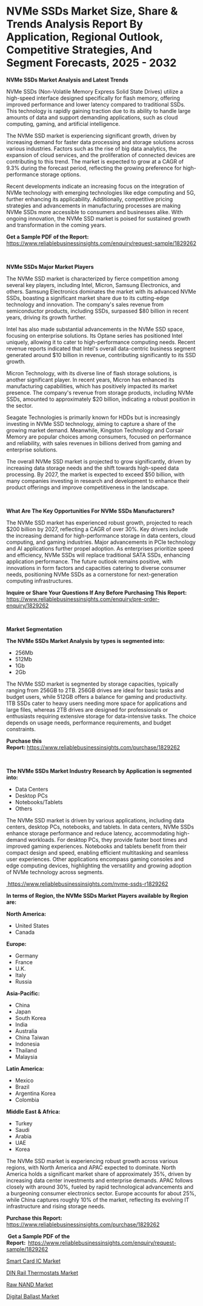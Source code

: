 <p><h1>NVMe SSDs Market Size, Share & Trends Analysis Report By Application, Regional Outlook, Competitive Strategies, And Segment Forecasts, 2025 - 2032</h1></p><p><strong>NVMe SSDs Market Analysis and Latest Trends</strong></p>
<p><p>NVMe SSDs (Non-Volatile Memory Express Solid State Drives) utilize a high-speed interface designed specifically for flash memory, offering improved performance and lower latency compared to traditional SSDs. This technology is rapidly gaining traction due to its ability to handle large amounts of data and support demanding applications, such as cloud computing, gaming, and artificial intelligence.</p><p>The NVMe SSD market is experiencing significant growth, driven by increasing demand for faster data processing and storage solutions across various industries. Factors such as the rise of big data analytics, the expansion of cloud services, and the proliferation of connected devices are contributing to this trend. The market is expected to grow at a CAGR of 9.3% during the forecast period, reflecting the growing preference for high-performance storage options.</p><p>Recent developments indicate an increasing focus on the integration of NVMe technology with emerging technologies like edge computing and 5G, further enhancing its applicability. Additionally, competitive pricing strategies and advancements in manufacturing processes are making NVMe SSDs more accessible to consumers and businesses alike. With ongoing innovation, the NVMe SSD market is poised for sustained growth and transformation in the coming years.</p></p>
<p><strong>Get a Sample PDF of the Report:&nbsp;</strong> <a href="https://www.reliablebusinessinsights.com/enquiry/request-sample/1829262?utm_campaign=39&utm_medium=2&utm_source=Github&utm_content=ia&utm_term=12022025&utm_id=nvme-ssds">https://www.reliablebusinessinsights.com/enquiry/request-sample/1829262</a></p>
<p>&nbsp;</p>
<p><strong>NVMe SSDs Major Market Players</strong></p>
<p><p>The NVMe SSD market is characterized by fierce competition among several key players, including Intel, Micron, Samsung Electronics, and others. Samsung Electronics dominates the market with its advanced NVMe SSDs, boasting a significant market share due to its cutting-edge technology and innovation. The company's sales revenue from semiconductor products, including SSDs, surpassed $80 billion in recent years, driving its growth further.</p><p>Intel has also made substantial advancements in the NVMe SSD space, focusing on enterprise solutions. Its Optane series has positioned Intel uniquely, allowing it to cater to high-performance computing needs. Recent revenue reports indicated that Intel's overall data-centric business segment generated around $10 billion in revenue, contributing significantly to its SSD growth.</p><p>Micron Technology, with its diverse line of flash storage solutions, is another significant player. In recent years, Micron has enhanced its manufacturing capabilities, which has positively impacted its market presence. The company's revenue from storage products, including NVMe SSDs, amounted to approximately $20 billion, indicating a robust position in the sector.</p><p>Seagate Technologies is primarily known for HDDs but is increasingly investing in NVMe SSD technology, aiming to capture a share of the growing market demand. Meanwhile, Kingston Technology and Corsair Memory are popular choices among consumers, focused on performance and reliability, with sales revenues in billions derived from gaming and enterprise solutions.</p><p>The overall NVMe SSD market is projected to grow significantly, driven by increasing data storage needs and the shift towards high-speed data processing. By 2027, the market is expected to exceed $50 billion, with many companies investing in research and development to enhance their product offerings and improve competitiveness in the landscape.</p></p>
<p>&nbsp;</p>
<p><strong>What Are The Key Opportunities For NVMe SSDs Manufacturers?</strong></p>
<p><p>The NVMe SSD market has experienced robust growth, projected to reach $200 billion by 2027, reflecting a CAGR of over 30%. Key drivers include the increasing demand for high-performance storage in data centers, cloud computing, and gaming industries. Major advancements in PCIe technology and AI applications further propel adoption. As enterprises prioritize speed and efficiency, NVMe SSDs will replace traditional SATA SSDs, enhancing application performance. The future outlook remains positive, with innovations in form factors and capacities catering to diverse consumer needs, positioning NVMe SSDs as a cornerstone for next-generation computing infrastructures.</p></p>
<p><strong>Inquire or Share Your Questions If Any Before Purchasing This Report:</strong> <a href="https://www.reliablebusinessinsights.com/enquiry/pre-order-enquiry/1829262?utm_campaign=39&utm_medium=2&utm_source=Github&utm_content=ia&utm_term=12022025&utm_id=nvme-ssds">https://www.reliablebusinessinsights.com/enquiry/pre-order-enquiry/1829262</a></p>
<p>&nbsp;</p>
<p><strong>Market Segmentation</strong></p>
<p><strong>The NVMe SSDs Market Analysis by types is segmented into:</strong></p>
<p><ul><li>256Mb</li><li>512Mb</li><li>1Gb</li><li>2Gb</li></ul></p>
<p><p>The NVMe SSD market is segmented by storage capacities, typically ranging from 256GB to 2TB. 256GB drives are ideal for basic tasks and budget users, while 512GB offers a balance for gaming and productivity. 1TB SSDs cater to heavy users needing more space for applications and large files, whereas 2TB drives are designed for professionals or enthusiasts requiring extensive storage for data-intensive tasks. The choice depends on usage needs, performance requirements, and budget constraints.</p></p>
<p><strong>Purchase this Report:&nbsp;</strong><a href="https://www.reliablebusinessinsights.com/purchase/1829262?utm_campaign=39&utm_medium=2&utm_source=Github&utm_content=ia&utm_term=12022025&utm_id=nvme-ssds">https://www.reliablebusinessinsights.com/purchase/1829262</a></p>
<p>&nbsp;</p>
<p><strong>The NVMe SSDs Market Industry Research by Application is segmented into:</strong></p>
<p><ul><li>Data Centers</li><li>Desktop PCs</li><li>Notebooks/Tablets</li><li>Others</li></ul></p>
<p><p>The NVMe SSD market is driven by various applications, including data centers, desktop PCs, notebooks, and tablets. In data centers, NVMe SSDs enhance storage performance and reduce latency, accommodating high-demand workloads. For desktop PCs, they provide faster boot times and improved gaming experiences. Notebooks and tablets benefit from their compact design and speed, enabling efficient multitasking and seamless user experiences. Other applications encompass gaming consoles and edge computing devices, highlighting the versatility and growing adoption of NVMe technology across segments.</p></p>
<p><a href="https://www.reliablebusinessinsights.com/nvme-ssds-r1829262?utm_campaign=39&utm_medium=2&utm_source=Github&utm_content=ia&utm_term=12022025&utm_id=nvme-ssds">&nbsp;https://www.reliablebusinessinsights.com/nvme-ssds-r1829262</a></p>
<p><strong>In terms of Region, the NVMe SSDs Market Players available by Region are:</strong></p>
<p>
    <p> <strong> North America: </strong>
        <ul>
            <li>United States</li>
            <li>Canada</li>
        </ul>
        </p> 
    <p> <strong> Europe: </strong>
        <ul>
            <li>Germany</li>
            <li>France</li>
            <li>U.K.</li>
            <li>Italy</li>
            <li>Russia</li>
        </ul>
        </p> 
    <p> <strong> Asia-Pacific: </strong>
        <ul>
            <li>China</li>
            <li>Japan</li>
            <li>South Korea</li>
            <li>India</li>
            <li>Australia</li>
            <li>China Taiwan</li>
            <li>Indonesia</li>
            <li>Thailand</li>
            <li>Malaysia</li>
        </ul>
        </p> 
    <p> <strong> Latin America: </strong>
        <ul>
            <li>Mexico</li>
            <li>Brazil</li>
            <li>Argentina Korea</li>
            <li>Colombia</li>
        </ul>
        </p> 
    <p> <strong> Middle East & Africa: </strong>
        <ul>
            <li>Turkey</li>
            <li>Saudi</li>
            <li>Arabia</li>
            <li>UAE</li>
            <li>Korea</li>
        </ul>
    </p>
    </p>
<p><p>The NVMe SSD market is experiencing robust growth across various regions, with North America and APAC expected to dominate. North America holds a significant market share of approximately 35%, driven by increasing data center investments and enterprise demands. APAC follows closely with around 30%, fueled by rapid technological advancements and a burgeoning consumer electronics sector. Europe accounts for about 25%, while China captures roughly 10% of the market, reflecting its evolving IT infrastructure and rising storage needs.</p></p>
<p><strong>Purchase this Report: </strong><a href="https://www.reliablebusinessinsights.com/purchase/1829262?utm_campaign=39&utm_medium=2&utm_source=Github&utm_content=ia&utm_term=12022025&utm_id=nvme-ssds">https://www.reliablebusinessinsights.com/purchase/1829262</a></p>
<p>&nbsp;<strong>Get a Sample PDF of the Report:&nbsp;&nbsp;</strong><a href="https://www.reliablebusinessinsights.com/enquiry/request-sample/1829262?utm_campaign=39&utm_medium=2&utm_source=Github&utm_content=ia&utm_term=12022025&utm_id=nvme-ssds">https://www.reliablebusinessinsights.com/enquiry/request-sample/1829262</a></p>
<p><strong></strong></p>
<p><p><a href="https://github.com/tsiteymargat/Market-Research-Report-List-1/blob/main/smart-card-ic-market.md?utm_campaign=39&utm_medium=2&utm_source=Github&utm_content=ia&utm_term=12022025&utm_id=nvme-ssds">Smart Card IC Market</a></p><p><a href="https://github.com/lillybosakoi/Market-Research-Report-List-1/blob/main/din-rail-thermostats-market.md?utm_campaign=39&utm_medium=2&utm_source=Github&utm_content=ia&utm_term=12022025&utm_id=nvme-ssds">DIN Rail Thermostats Market</a></p><p><a href="https://github.com/boyertrull4r/Market-Research-Report-List-1/blob/main/raw-nand-market.md?utm_campaign=39&utm_medium=2&utm_source=Github&utm_content=ia&utm_term=12022025&utm_id=nvme-ssds">Raw NAND Market</a></p><p><a href="https://github.com/joshuagarcia509/Market-Research-Report-List-1/blob/main/digital-ballast-market.md?utm_campaign=39&utm_medium=2&utm_source=Github&utm_content=ia&utm_term=12022025&utm_id=nvme-ssds">Digital Ballast Market</a></p></p>